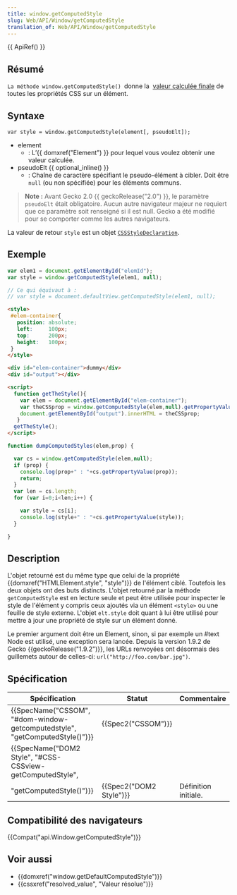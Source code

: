 ```yaml
---
title: window.getComputedStyle
slug: Web/API/Window/getComputedStyle
translation_of: Web/API/Window/getComputedStyle
---
```

{{ ApiRef() }}

## Résumé

`La méthode window.getComputedStyle() `donne la  [valeur calculée finale](/en/CSS/used_value) de toutes les propriétés CSS sur un élément.

## Syntaxe

    var style = window.getComputedStyle(element[, pseudoElt]);

- element
  - : L’{{ domxref("Element") }} pour lequel vous voulez obtenir une valeur calculée.
- pseudoElt {{ optional_inline() }}
  - : Chaîne de caractère spécifiant le pseudo-élément à cibler. Doit être `null` (ou non spécifiée) pour les éléments communs.

> **Note :** Avant Gecko 2.0 {{ geckoRelease("2.0") }}, le paramètre `pseudoElt` était obligatoire. Aucun autre navigateur majeur ne requiert que ce paramètre soit renseigné si il est null. Gecko a été modifié pour se comporter comme les autres navigateurs.

La valeur de retour `style` est un objet [`CSSStyleDeclaration`](/en/DOM/CSSStyleDeclaration).

## Exemple

```js
var elem1 = document.getElementById("elemId");
var style = window.getComputedStyle(elem1, null);

// Ce qui équivaut à :
// var style = document.defaultView.getComputedStyle(elem1, null);
```

```html
<style>
 #elem-container{
   position: absolute;
   left:     100px;
   top:      200px;
   height:   100px;
 }
</style>

<div id="elem-container">dummy</div>
<div id="output"></div>

<script>
  function getTheStyle(){
    var elem = document.getElementById("elem-container");
    var theCSSprop = window.getComputedStyle(elem,null).getPropertyValue("height");
    document.getElementById("output").innerHTML = theCSSprop;
   }
  getTheStyle();
</script>
```

```js
function dumpComputedStyles(elem,prop) {

  var cs = window.getComputedStyle(elem,null);
  if (prop) {
    console.log(prop+" : "+cs.getPropertyValue(prop));
    return;
  }
  var len = cs.length;
  for (var i=0;i<len;i++) {

    var style = cs[i];
    console.log(style+" : "+cs.getPropertyValue(style));
  }

}
```

## Description

L'objet retourné est du même type que celui de la propriété {{domxref("HTMLElement.style", "style")}} de l'élément ciblé. Toutefois les deux objets ont des buts distincts. L'objet retourné par la méthode `getComputedStyle` est en lecture seule et peut être utilisée pour inspecter le style de l'élément y compris ceux ajoutés via un élément `<style>` ou une feuille de style externe. L'objet `elt.style` doit quant à lui être utilisé pour mettre à jour une propriété de style sur un élément donné.

Le premier argument doit être un Element, sinon, si par exemple un #text Node est utilisé, une exception sera lancée. Depuis la version 1.9.2 de Gecko {{geckoRelease("1.9.2")}}, les URLs renvoyées ont désormais des guillemets autour de celles-ci: `url("http://foo.com/bar.jpg")`.

## Spécification

| Spécification                                                                                                            | Statut                           | Commentaire          |
| ------------------------------------------------------------------------------------------------------------------------ | -------------------------------- | -------------------- |
| {{SpecName("CSSOM", "#dom-window-getcomputedstyle", "getComputedStyle()")}}                     | {{Spec2("CSSOM")}}         |                      |
| {{SpecName("DOM2 Style", "#CSS-CSSview-getComputedStyle",
        "getComputedStyle()")}} | {{Spec2("DOM2 Style")}} | Définition initiale. |

## Compatibilité des navigateurs

{{Compat("api.Window.getComputedStyle")}}

## Voir aussi

- {{domxref("window.getDefaultComputedStyle")}}
- {{cssxref("resolved_value", "Valeur résolue")}}
